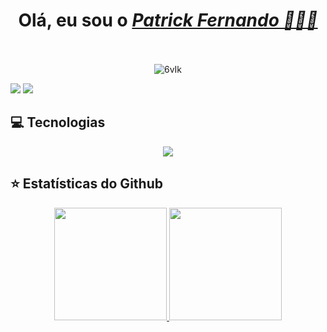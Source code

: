  <h1 align="center">Olá, eu sou o <a href="https://www.linkedin.com/in/patrickferbrito/"><i>Patrick Fernando 👨🏻‍💻</i></a><br><br>
 </h1>
 
<div align="center">

 ![6vIk](https://github.com/patrickfer/PatrickFer/assets/98609056/eb1535ee-2571-4620-ada5-5fe59ab21b6d)
 
</div>

<div>
  <a href = "mailto:patrickferdev@gmail.com"><img src="https://img.shields.io/badge/Gmail-D14836?style=for-the-badge&logo=gmail&logoColor=white"></a>
  <a href="https://www.linkedin.com/in/patrickferbrito" target="_blank"><img src="https://img.shields.io/badge/-LinkedIn-%230077B5?style=for-the-badge&logo=linkedin&logoColor=white" target="_blank"></a>
</div>

## 💻 **Tecnologias**
<div align="center">
  <a href="https://skillicons.dev">
    <img src="https://skillicons.dev/icons?i=html,css,js,angular,bootstrap,jquery,cs,dotnet,mysql,azure,git" />
  </a>
</div>

## ⭐ **Estatísticas do Github**
<div align="center">
  <a href="https://github.com/patrickfer">
<img height="180em" src="https://github-readme-stats.vercel.app/api?username=patrickfer&show_icons=true&theme=transparent&include_all_commits=true&count_private=true"/>
  <img height="180em" src="https://github-readme-stats.vercel.app/api/top-langs/?username=patrickfer&layout=compact&langs_count=7&theme=transparent"/>
</div>
 



  

